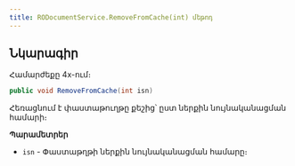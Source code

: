 ```yaml
---
title: RODocumentService.RemoveFromCache(int) մեթոդ  
---
```


## Նկարագիր

Համարժեքը 4x-ում։ []()

```c#
public void RemoveFromCache(int isn)
```

Հեռացնում է փաստաթուղթը քեշից՝ ըստ ներքին նույնականացման համարի։

**Պարամետրեր**

* `isn` - Փաստաթղթի ներքին նույնականացման համարը։
